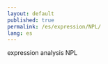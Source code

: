 ```yaml
---
layout: default
published: true
permalink: /es/expression/NPL/
lang: es
---
```


expression analysis NPL
